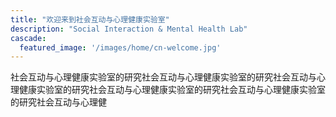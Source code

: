 ```yaml
---
title: "欢迎来到社会互动与心理健康实验室"
description: "Social Interaction & Mental Health Lab"
cascade:
  featured_image: '/images/home/cn-welcome.jpg'
---
```


社会互动与心理健康实验室的研究社会互动与心理健康实验室的研究社会互动与心理健康实验室的研究社会互动与心理健康实验室的研究社会互动与心理健康实验室的研究社会互动与心理健